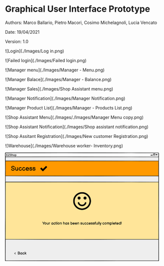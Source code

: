 # Graphical User Interface Prototype  

Authors: Marco Ballario, Pietro Macori, Cosimo Michelagnoli, Lucia Vencato

Date: 19/04/2021

Version: 1.0

![Login](./Images/Log in.png)

![Failed login](./Images/Failed login.png)

![Manager menu](./Images/Manager - Menu.png)

![Manager Balace](./Images/Manager - Balance.png)

![Manager Sales](./Images/Shop Assistant menu.png)

![Manager Notification](./Images/Manager Notification.png)

![Manager Product List](./Images/Manager - Products List.png)

![Shop Assistant Menu](./Images/./Images/Manager Menu copy.png)

![Shop Assistant Notification](./Images/Shop assistant notification.png)

![Shop Assitant Registration](./Images/New customer Registration.png)

![Warehouse](./Images/Warehouse worker- Inventory.png)

![Success](./Images/Success.png)

